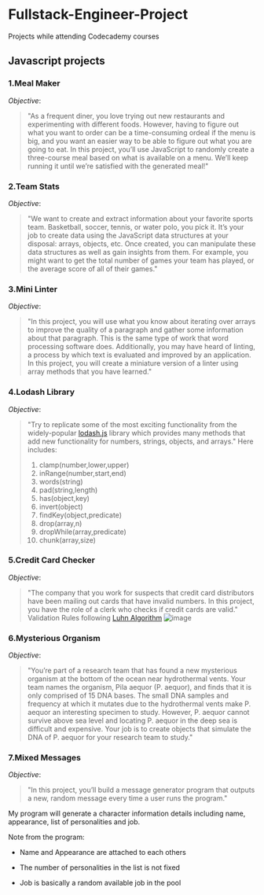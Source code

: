 # Fullstack-Engineer-Project
Projects while attending Codecademy courses

## Javascript projects
### 1.Meal Maker

  *Objective*:
  >"As a frequent diner, you love trying out new restaurants and experimenting with different foods. However, having to figure out what you want to order can be a time-consuming ordeal if the menu is big, and you want an easier way to be able to figure out what you are going to eat.
In this project, you’ll use JavaScript to randomly create a three-course meal based on what is available on a menu. We’ll keep running it until we’re satisfied with the generated meal!"

### 2.Team Stats

  *Objective*:
  >"We want to create and extract information about your favorite sports team. Basketball, soccer, tennis, or water polo, you pick it. It’s your job to create data using the JavaScript data structures at your disposal: arrays, objects, etc. Once created, you can manipulate these data structures as well as gain insights from them. For example, you might want to get the total number of games your team has played, or the average score of all of their games."

### 3.Mini Linter

  *Objective*:
  >"In this project, you will use what you know about iterating over arrays to improve the quality of a paragraph and gather some information about that paragraph. This is the same type of work that word processing software does. Additionally, you may have heard of linting, a process by which text is evaluated and improved by an application. In this project, you will create a miniature version of a linter using array methods that you have learned."

### 4.Lodash Library

  *Objective*:
  >"Try to replicate some of the most exciting functionality from the widely-popular [lodash.js](https://lodash.com/docs/4.17.15) library which provides many methods that add new functionality for numbers, strings, objects, and arrays." 
  >Here includes:
  >1. clamp(number,lower,upper)
  >2. inRange(number,start,end)
  >3. words(string)
  >4. pad(string,length)
  >5. has(object,key)
  >6. invert(object)
  >7. findKey(object,predicate)
  >8. drop(array,n)
  >9. dropWhile(array,predicate)
  >10. chunk(array,size)
 
### 5.Credit Card Checker

  *Objective*:
  >"The company that you work for suspects that credit card distributors have been mailing out cards that have invalid numbers. In this project, you have the role of a clerk who checks if credit cards are valid." 
  >Validation Rules following [Luhn Algorithm](https://en.wikipedia.org/wiki/Luhn_algorithm#Description)
![image](https://user-images.githubusercontent.com/34385686/132255947-3d2ddcfd-4e1d-4594-9a70-7874b90c11ad.png)

### 6.Mysterious Organism

  *Objective*:
  >"You’re part of a research team that has found a new mysterious organism at the bottom of the ocean near hydrothermal vents. Your team names the organism, Pila aequor (P. aequor), and finds that it is only comprised of 15 DNA bases. The small DNA samples and frequency at which it mutates due to the hydrothermal vents make P. aequor an interesting specimen to study. However, P. aequor cannot survive above sea level and locating P. aequor in the deep sea is difficult and expensive. Your job is to create objects that simulate the DNA of P. aequor for your research team to study." 

### 7.Mixed Messages

  *Objective*:
  >"In this project, you’ll build a message generator program that outputs a new, random message every time a user runs the program."

My program will generate a character information details including name, appearance, list of personalities and job.

Note from the program:

* Name and Appearance are attached to each others

* The number of personalities in the list is not fixed

* Job is basically a random available job in the pool
